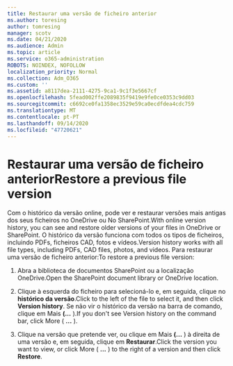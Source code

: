```yaml
---
title: Restaurar uma versão de ficheiro anterior
ms.author: toresing
author: tomresing
manager: scotv
ms.date: 04/21/2020
ms.audience: Admin
ms.topic: article
ms.service: o365-administration
ROBOTS: NOINDEX, NOFOLLOW
localization_priority: Normal
ms.collection: Adm_O365
ms.custom: ''
ms.assetid: a8117dea-2111-4275-9ca1-9c1f3e5667cf
ms.openlocfilehash: 5fead002ffe2089835f9419e9fe0ce0353c9dd03
ms.sourcegitcommit: c6692ce0fa1358ec3529e59ca0ecdfdea4cdc759
ms.translationtype: MT
ms.contentlocale: pt-PT
ms.lasthandoff: 09/14/2020
ms.locfileid: "47720621"
---
```

# <a name="restore-a-previous-file-version"></a><span data-ttu-id="301b6-102">Restaurar uma versão de ficheiro anterior</span><span class="sxs-lookup"><span data-stu-id="301b6-102">Restore a previous file version</span></span>

<span data-ttu-id="301b6-103">Com o histórico da versão online, pode ver e restaurar versões mais antigas dos seus ficheiros no OneDrive ou No SharePoint.</span><span class="sxs-lookup"><span data-stu-id="301b6-103">With online version history, you can see and restore older versions of your files in OneDrive or SharePoint.</span></span> <span data-ttu-id="301b6-104">O histórico da versão funciona com todos os tipos de ficheiros, incluindo PDFs, ficheiros CAD, fotos e vídeos.</span><span class="sxs-lookup"><span data-stu-id="301b6-104">Version history works with all file types, including PDFs, CAD files, photos, and videos.</span></span> <span data-ttu-id="301b6-105">Para restaurar uma versão de ficheiro anterior:</span><span class="sxs-lookup"><span data-stu-id="301b6-105">To restore a previous file version:</span></span>
  
1. <span data-ttu-id="301b6-106">Abra a biblioteca de documentos SharePoint ou a localização OneDrive.</span><span class="sxs-lookup"><span data-stu-id="301b6-106">Open the SharePoint document library or OneDrive location.</span></span>
    
2. <span data-ttu-id="301b6-107">Clique à esquerda do ficheiro para selecioná-lo e, em seguida, clique no **histórico da versão**.</span><span class="sxs-lookup"><span data-stu-id="301b6-107">Click to the left of the file to select it, and then click **Version history**.</span></span> <span data-ttu-id="301b6-108">Se não vir o histórico da versão na barra de comando, clique em Mais **(...** ).</span><span class="sxs-lookup"><span data-stu-id="301b6-108">If you don't see Version history on the command bar, click More ( **...** ).</span></span> 
    
3. <span data-ttu-id="301b6-109">Clique na versão que pretende ver, ou clique em Mais **(...** ) à direita de uma versão e, em seguida, clique em **Restaurar**.</span><span class="sxs-lookup"><span data-stu-id="301b6-109">Click the version you want to view, or click More ( **...** ) to the right of a version and then click **Restore**.</span></span>
    

